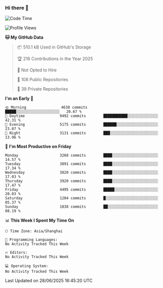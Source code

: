 ### Hi there 👋

<!--
**qbosen/qbosen** is a ✨ _special_ ✨ repository because its `README.md` (this file) appears on your GitHub profile.

Here are some ideas to get you started:

- 🔭 I’m currently working on ...
- 🌱 I’m currently learning ...
- 👯 I’m looking to collaborate on ...
- 🤔 I’m looking for help with ...
- 💬 Ask me about ...
- 📫 How to reach me: ...
- 😄 Pronouns: ...
- ⚡ Fun fact: ...
-->

<!--START_SECTION:waka-->
![Code Time](http://img.shields.io/badge/Code%20Time-2%2C111%20hrs%2036%20mins-blue)

![Profile Views](http://img.shields.io/badge/Profile%20Views-0-blue)

**🐱 My GitHub Data** 

> 📦 510.1 kB Used in GitHub's Storage 
 > 
> 🏆 216 Contributions in the Year 2025
 > 
> 🚫 Not Opted to Hire
 > 
> 📜 108 Public Repositories 
 > 
> 🔑 39 Private Repositories 
 > 
**I'm an Early 🐤** 

```text
🌞 Morning                4638 commits        █████░░░░░░░░░░░░░░░░░░░░   20.67 % 
🌆 Daytime                9492 commits        ███████████░░░░░░░░░░░░░░   42.31 % 
🌃 Evening                5175 commits        ██████░░░░░░░░░░░░░░░░░░░   23.07 % 
🌙 Night                  3131 commits        ███░░░░░░░░░░░░░░░░░░░░░░   13.96 % 
```
📅 **I'm Most Productive on Friday** 

```text
Monday                   3268 commits        ████░░░░░░░░░░░░░░░░░░░░░   14.57 % 
Tuesday                  3891 commits        ████░░░░░░░░░░░░░░░░░░░░░   17.34 % 
Wednesday                3820 commits        ████░░░░░░░░░░░░░░░░░░░░░   17.03 % 
Thursday                 3920 commits        ████░░░░░░░░░░░░░░░░░░░░░   17.47 % 
Friday                   4495 commits        █████░░░░░░░░░░░░░░░░░░░░   20.03 % 
Saturday                 1204 commits        █░░░░░░░░░░░░░░░░░░░░░░░░   05.37 % 
Sunday                   1838 commits        ██░░░░░░░░░░░░░░░░░░░░░░░   08.19 % 
```


📊 **This Week I Spent My Time On** 

```text
🕑︎ Time Zone: Asia/Shanghai

💬 Programming Languages: 
No Activity Tracked This Week

🔥 Editors: 
No Activity Tracked This Week

💻 Operating System: 
No Activity Tracked This Week
```


 Last Updated on 28/06/2025 16:45:20 UTC
<!--END_SECTION:waka-->
